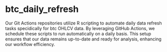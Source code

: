 # btc_daily_refresh
Our Git Actions repositories utilize R scripting to automate daily data refresh tasks specidically for btc OHLCV data. By leveraging GitHub Actions, we schedule these scripts to run automatically on a daily basis. This setup ensures that our data remains up-to-date and ready for analysis, enhancing our workflow efficiency.
